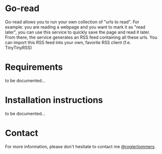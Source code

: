 Go-read
===========
Go-read allows you to run your own collection of "urls to read". For example: you are reading a webpage and you want to mark it as "read later", you can use this service to quickly save the page and read it later. From there, the service generates an RSS feed containing all these urls. You can import this RSS feed into your own, favorite RSS client (f.e. TinyTinyRSS)

Requirements
============
to be documented...

Installation instructions
=========================
to be documented...


Contact
=======
For more information, please don't hesitate to contact me [@rogierlommers](https://twitter.com/rogierlommers).